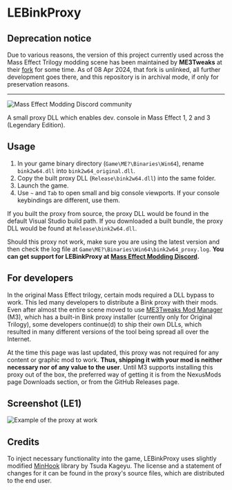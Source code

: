 # LEBinkProxy

## Deprecation notice

Due to various reasons, the version of this project currently used across the Mass Effect Trilogy modding scene has been maintained by **ME3Tweaks** at their [fork](https://github.com/ME3Tweaks/LEBinkProxy) for some time.
As of 08 Apr 2024, that fork is unlinked, all further development goes there, and this repository is in archival mode, if only for preservation reasons.

-----

![Mass Effect Modding Discord community](https://i.imgur.com/eDRpjZS.jpg)

A small proxy DLL which enables dev. console in Mass Effect 1, 2 and 3 (Legendary Edition).

## Usage

   1. In your game binary directory (`Game\ME?\Binaries\Win64`), rename `bink2w64.dll` into `bink2w64_original.dll`.
   2. Copy the built proxy DLL (`Release\bink2w64.dll`) into the same folder.
   3. Launch the game.
   4. Use `~` and `Tab` to open small and big console viewports. If your console keybindings are different, use them.

If you built the proxy from source, the proxy DLL would be found in the default Visual Studio build path.
If you downloaded a built bundle, the proxy DLL would be found at `Release\bink2w64.dll`.

Should this proxy not work, make sure you are using the latest version and then check the log file at `Game\ME?\Binaries\Win64\bink2w64_proxy.log`. **You can get support for LEBinkProxy at [Mass Effect Modding Discord](https://discord.gg/su8XjdUQPw).**

## For developers

In the original Mass Effect trilogy, certain mods required a DLL bypass to work. This led many developers to distribute a Bink proxy with their mods. Even after almost the entire scene moved to use [ME3Tweaks Mod Manager](https://github.com/ME3Tweaks/ME3TweaksModManager) (M3), which has a built-in Bink proxy installer (currently only for Original Trilogy), some developers continue(d) to ship their own DLLs, which resulted in many different versions of the tool being spread all over the Internet.

At the time this page was last updated, this proxy was not required for any content or graphic mod to work. **Thus, shipping it with your mod is neither necessary nor of any value to the user**. Until M3 supports installing this proxy out of the box, the preferred way of getting it is from the NexusMods page Downloads section, or from the GitHub Releases page.

## Screenshot (LE1)

![Example of the proxy at work](https://i.imgur.com/MRgzZzg.png)

## Credits

To inject necessary functionality into the game, LEBinkProxy uses slightly modified [MinHook](https://github.com/TsudaKageyu/minhook) library by Tsuda Kageyu. The license and a statement of changes for it can be found in the proxy's source files, which are distributed to the end user.
